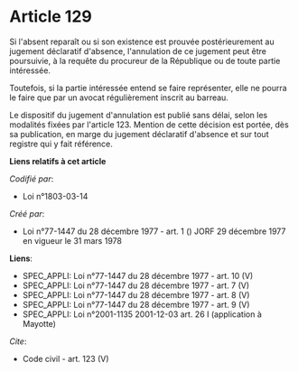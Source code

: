 # Article 129

Si l'absent reparaît ou si son existence est prouvée postérieurement au jugement déclaratif d'absence, l'annulation de ce
jugement peut être poursuivie, à la requête du procureur de la République ou de toute partie intéressée. 

Toutefois, si la partie intéressée entend se faire représenter, elle ne pourra le faire que par un avocat régulièrement
inscrit au barreau. 

Le dispositif du jugement d'annulation est publié sans délai, selon les modalités fixées par l'article 123. Mention de cette
décision est portée, dès sa publication, en marge du jugement déclaratif d'absence et sur tout registre qui y fait référence.

**Liens relatifs à cet article**

_Codifié par_:

  - Loi n°1803-03-14

_Créé par_:

  - Loi n°77-1447 du 28 décembre 1977 - art. 1 () JORF 29 décembre 1977 en vigueur le 31 mars 1978

**Liens**:

  - SPEC_APPLI: Loi n°77-1447 du 28 décembre 1977 - art. 10 (V)
  - SPEC_APPLI: Loi n°77-1447 du 28 décembre 1977 - art. 7 (V)
  - SPEC_APPLI: Loi n°77-1447 du 28 décembre 1977 - art. 8 (V)
  - SPEC_APPLI: Loi n°77-1447 du 28 décembre 1977 - art. 9 (V)
  - SPEC_APPLI: Loi n°2001-1135 2001-12-03 art. 26 I (application à Mayotte)

_Cite_:

  - Code civil - art. 123 (V)
